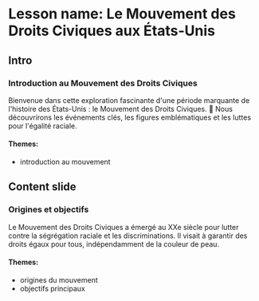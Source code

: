 # Lesson name: Le Mouvement des Droits Civiques aux États-Unis

## Intro

### Introduction au Mouvement des Droits Civiques

Bienvenue dans cette exploration fascinante d'une période marquante de l'histoire des États-Unis : le Mouvement des Droits Civiques. 🌟 Nous découvrirons les événements clés, les figures emblématiques et les luttes pour l'égalité raciale.

#### **Themes:**
- introduction au mouvement

## Content slide

### Origines et objectifs

Le Mouvement des Droits Civiques a émergé au XXe siècle pour lutter contre la ségrégation raciale et les discriminations. Il visait à garantir des droits égaux pour tous, indépendamment de la couleur de peau.

#### **Themes:**
- origines du mouvement
- objectifs principaux
